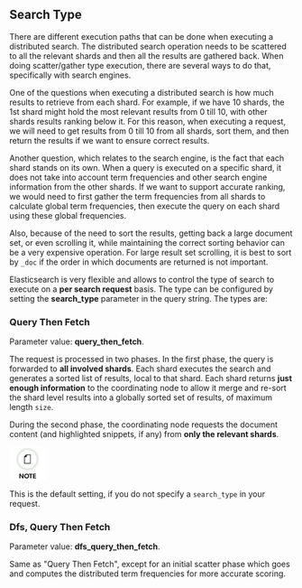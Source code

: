 ## Search Type

There are different execution paths that can be done when executing a distributed search. The distributed search operation needs to be scattered to all the relevant shards and then all the results are gathered back. When doing scatter/gather type execution, there are several ways to do that, specifically with search engines.

One of the questions when executing a distributed search is how much results to retrieve from each shard. For example, if we have 10 shards, the 1st shard might hold the most relevant results from 0 till 10, with other shards results ranking below it. For this reason, when executing a request, we will need to get results from 0 till 10 from all shards, sort them, and then return the results if we want to ensure correct results.

Another question, which relates to the search engine, is the fact that each shard stands on its own. When a query is executed on a specific shard, it does not take into account term frequencies and other search engine information from the other shards. If we want to support accurate ranking, we would need to first gather the term frequencies from all shards to calculate global term frequencies, then execute the query on each shard using these global frequencies.

Also, because of the need to sort the results, getting back a large document set, or even scrolling it, while maintaining the correct sorting behavior can be a very expensive operation. For large result set scrolling, it is best to sort by `_doc` if the order in which documents are returned is not important.

Elasticsearch is very flexible and allows to control the type of search to execute on a **per search request** basis. The type can be configured by setting the **search_type** parameter in the query string. The types are:

### Query Then Fetch

Parameter value: **query_then_fetch**.

The request is processed in two phases. In the first phase, the query is forwarded to **all involved shards**. Each shard executes the search and generates a sorted list of results, local to that shard. Each shard returns **just enough information** to the coordinating node to allow it merge and re-sort the shard level results into a globally sorted set of results, of maximum length `size`.

During the second phase, the coordinating node requests the document content (and highlighted snippets, if any) from **only the relevant shards**.

![Note](/images/icons/note.png)

This is the default setting, if you do not specify a `search_type` in your request.

### Dfs, Query Then Fetch

Parameter value: **dfs_query_then_fetch**.

Same as "Query Then Fetch", except for an initial scatter phase which goes and computes the distributed term frequencies for more accurate scoring.
